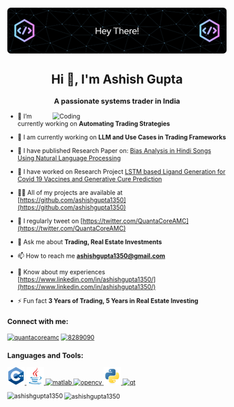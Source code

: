[![MasterHead](https://github.com/ashishgupta1350/ashishgupta1350/blob/main/github-header-image%20(1).png)](https://www.linkedin.com/in/ashishgupta1350/)


<h1 align="center">Hi 👋, I'm Ashish Gupta</h1>
<h3 align="center">A passionate systems trader in India</h3>

<img align="right" alt="Coding" width="400" src="[[https://media.tenor.com/gTg8ZSZMR6YAAAAC/scaler-create-impact.gif](https://giphy.com/gifs/u1W1uPNzhSUbiXXpsK)](funny)">

- 🔭 I’m currently working on **Automating Trading Strategies**

- 🌱 I am currently working on **LLM and Use Cases in Trading Frameworks**

- 👯 I have published Research Paper on: [Bias Analysis in Hindi Songs Using Natural Language Processing](https://github.com/ashishgupta1350/repetitionInSongs.git)

- 🤝 I have worked on Research Project [LSTM based Ligand Generation for Covid 19 Vaccines and Generative Cure Prediction](https://github.com/ashishgupta1350/Covid19-Research_Project)

- 👨‍💻 All of my projects are available at [https://github.com/ashishgupta1350](https://github.com/ashishgupta1350)

- 📝 I regularly tweet on [https://twitter.com/QuantaCoreAMC](https://twitter.com/QuantaCoreAMC)

- 💬 Ask me about **Trading, Real Estate Investments**

- 📫 How to reach me **ashishgupta1350@gmail.com**

- 📄 Know about my experiences [https://www.linkedin.com/in/ashishgupta1350/](https://www.linkedin.com/in/ashishgupta1350/)

- ⚡ Fun fact **3 Years of Trading, 5 Years in Real Estate Investing**

<h3 align="left">Connect with me:</h3>
<p align="left">
<a href="https://twitter.com/quantacoreamc" target="blank"><img align="center" src="https://raw.githubusercontent.com/rahuldkjain/github-profile-readme-generator/master/src/images/icons/Social/twitter.svg" alt="quantacoreamc" height="30" width="40" /></a>
<a href="https://stackoverflow.com/users/8289090" target="blank"><img align="center" src="https://raw.githubusercontent.com/rahuldkjain/github-profile-readme-generator/master/src/images/icons/Social/stack-overflow.svg" alt="8289090" height="30" width="40" /></a>
</p>

<h3 align="left">Languages and Tools:</h3>
<p align="left"> <a href="https://www.w3schools.com/cpp/" target="_blank" rel="noreferrer"> <img src="https://raw.githubusercontent.com/devicons/devicon/master/icons/cplusplus/cplusplus-original.svg" alt="cplusplus" width="40" height="40"/> </a> <a href="https://www.java.com" target="_blank" rel="noreferrer"> <img src="https://raw.githubusercontent.com/devicons/devicon/master/icons/java/java-original.svg" alt="java" width="40" height="40"/> </a> <a href="https://www.mathworks.com/" target="_blank" rel="noreferrer"> <img src="https://upload.wikimedia.org/wikipedia/commons/2/21/Matlab_Logo.png" alt="matlab" width="40" height="40"/> </a> <a href="https://opencv.org/" target="_blank" rel="noreferrer"> <img src="https://www.vectorlogo.zone/logos/opencv/opencv-icon.svg" alt="opencv" width="40" height="40"/> </a> <a href="https://www.python.org" target="_blank" rel="noreferrer"> <img src="https://raw.githubusercontent.com/devicons/devicon/master/icons/python/python-original.svg" alt="python" width="40" height="40"/> </a> <a href="https://www.qt.io/" target="_blank" rel="noreferrer"> <img src="https://upload.wikimedia.org/wikipedia/commons/0/0b/Qt_logo_2016.svg" alt="qt" width="40" height="40"/> </a> </p>

<p><img align="left" src="https://github-readme-stats.vercel.app/api/top-langs?username=ashishgupta1350&show_icons=true&locale=en&layout=compact" alt="ashishgupta1350" /></p>

<p>&nbsp;<img align="center" src="https://github-readme-stats.vercel.app/api?username=ashishgupta1350&show_icons=true&locale=en" alt="ashishgupta1350" /></p>

